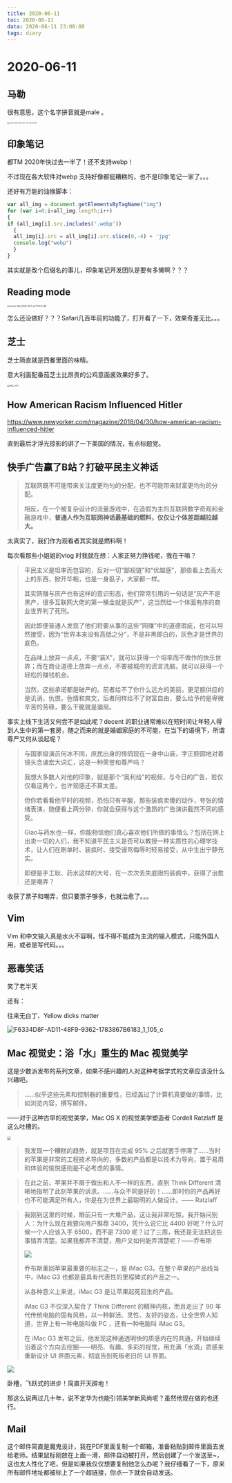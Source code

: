 ```yaml
---
title: 2020-06-11
toc: 2020-06-11
data: 2020-06-11 23:00:00
tags: diary
---
```



# 2020-06-11

## 马勒

很有意思，这个名字拼音就是male 。

<img src="https://tva1.sinaimg.cn/large/007S8ZIlgy1gfoajb0izvj30ui08kwfo.jpg" alt="Screen Shot 2020-06-11 at 1.35.34 PM" style="zoom:25%;" />

## 印象笔记

都TM 2020年快过去一半了！还不支持webp！

不过现在各大软件对webp 支持好像都挺糟糕的，也不是印象笔记一家了。。。

还好有万能的油猴脚本：

```javascript
var all_img = document.getElementsByTagName("img")
for (var i=0;i<all_img.length;i++)
{
if (all_img[i].src.includes('.webp'))
  {
  all_img[i].src = all_img[i].src.slice(0,-4) + 'jpg'
  console.log("webp")
  }
}
```

其实就是改个后缀名的事儿，印象笔记开发团队是要有多懒啊？？？

## Reading mode



<img src="https://tva1.sinaimg.cn/large/007S8ZIlgy1gfo66b7tqij31he0r20z4.jpg" alt="Screen Shot 2020-06-11 at 11.04.12 AM" style="zoom:33%;" />

怎么还没做好？？？Safari几百年前的功能了，打开看了一下，效果奇差无比。。。

## 芝士

芝士简直就是西餐里面的味精。

意大利面配番茄芝士比昂贵的公鸡意面酱效果好多了。

<img src="https://tva1.sinaimg.cn/large/007S8ZIlgy1gfo9fgm4ufj30u00u0u0x.jpg" alt="IMG_7971" style="zoom:33%;" />

## How American Racism Influenced Hitler

 https://www.newyorker.com/magazine/2018/04/30/how-american-racism-influenced-hitler

直到最后才浮光掠影的讲了一下美国的情况，有点标题党。

## 快手广告赢了B站？打破平民主义神话

> 互联网既不可能带来关注度更均匀的分配，也不可能带来财富更均匀的分配。
>
> 相反，在一个被复杂设计的流量游戏中，在造假为主的互联网数字奇观和金融游戏中，**普通人作为互联网神话最基础的燃料，仅仅让个体差距越拉越大。**



太真实了，我们作为观看者其实就是燃料啊！

每次看那些小姐姐的vlog 时我就在想：人家正努力挣钱呢，我在干嘛？

> 平民主义是坦率而包容的，反对一切“鄙视链”和“优越感”，那些看上去高大上的东西，掀开华袍，也是一身虱子，大家都一样。
>
> 其实网赚与灰产也有这样的意识形态，他们常常引用的一句话是“灰产不是黑产，很多互联网大佬的第一桶金就是灰产”，这当然给一个体面有序的商业世界判了死刑。
>
> 因此即便普通人发现了他们将要从事的这些“网赚”中的道德瑕疵，也可以坦然接受，因为“世界本来没有高低之分”，不是非黑即白的，灰色才是世界的底色。
>
> 在品味上放弃一点点，不要“装X”，就可以获得一个坦率而不做作的快乐世界；而在商业道德上放弃一点点，不要被城府的谎言洗脑，就可以获得一个轻松的赚钱机会。
>
> 当然，这些承诺都是破产的。前者给不了你什么远方的美丽，更足额供应的是讥诮，仇恨，色情和爽文，后者同样给不了财富自由，要么给予的是卑微辛苦的劳碌，要么干脆就是骗局。

事实上线下生活又何尝不是如此呢？decent 的职业通常难以在短时间让年轻人得到人生中的第一套房，随之而来的就是婚姻家庭的不可能，在当下的语境下，所谓尊严又何从谈起呢？



> 与国家级演员何冰不同，庶民出身的怪鸽现在一身中山装，字正腔圆地对着镜头念诵宏大词汇，这是一种荣誉和尊严吗？
>
> 我想大多数人对他的印象，就是那个“奥利给”的视频，与今日的广告，若仅仅看这两个，也许观感还不算太差。
>
> 但你若看看他平时的视频，恐怕只有辛酸，那些装疯卖傻的动作，夸张的情绪表演，随便看上两分钟，你就会获得与这个激昂的广告演讲截然不同的感受。
>
> Giao与药水也一样，你能相信他们真心喜欢他们所做的事情么？包括在网上出卖一切的人们，我不知道平民主义是否可以教授一种实质性的心理学技术，让人们在刷单时、装疯时、接受谩骂侮辱时轻易接受，从中生出宁静充实。
>
> 即便是手工耿、药水这样的大号，在一次次丢失底限的装疯中，获得了治愈还是嘲弄？

收获了票子和嘲弄，但只要票子够多，也就治愈了。。。

## Vim

Vim 和中文输入真是水火不容啊，怪不得不能成为主流的输入模式，只能外国人用，或者是写代码。。。

## 恶毒笑话

笑了老半天

还有：

往来无白丁、Yellow dicks matter

![F6334D8F-AD11-48F9-9362-1783867B6183_1_105_c](https://tva1.sinaimg.cn/large/007S8ZIlgy1gfoadwg5aoj30hx0xxgp4.jpg)

## Mac 视觉史：浴「水」重生的 Mac 视觉美学

这是少数派发布的系列文章，如果不感兴趣的人对这种考据学式的文章应该没什么兴趣吧。

> ……似乎这些元素和控制器的重要性，已经盖过了计算机真要做的事情，比如浏览内容，撰写邮件。
>
> 

——对于这种古早的视觉美学，Mac OS X 的视觉美学塑造者 Cordell Ratzlaff 是这么吐槽的。

<img src="https://tva1.sinaimg.cn/large/007S8ZIlgy1gfoasiyv9xj30sg0lcadr.jpg" style="zoom: 50%;" />

> 我发现一个糟糕的趋势，就是项目在完成 95% 之后就罢手停滞了……当时的苹果是非常的工程技术导向的，多数的产品都是以技术为导向，置于易用和体验的愉悦感则是不必考虑的事情。

> 在此之前，苹果并不屑于做出和人不一样的东西，直到 Think Different 清晰地指明了此刻苹果的诉求。……与众不同是好的！……即时你的产品再好也不可能满足所有人，你是在为世界上最聪明的人做设计。—— Ratzlaff

> 我刚到这里的时候，眼前只有一大堆产品，这让我非常吃惊。我开始问别人：为什么现在我要向用户推荐 3400，凭什么说它比 4400 好呢？什么时候一个人应该入手 6500，而不是 7300 呢？过了三周，我还是无法把这些事情弄清楚。如果我都弄不清楚，用户又如何能弄清楚呢？——乔布斯
>
> ![](https://tva1.sinaimg.cn/large/007S8ZIlgy1gfoauzir0rj30v40kfaay.jpg)
>
> 乔布斯重回苹果最重要的标志之一，是 iMac G3。在整个苹果的产品线当中，iMac G3 也都是最具有代表性的里程碑式的产品之一。
>
> 从各种意义上来说，iMac G3 是让苹果起死回生的产品。
>
> iMac G3 不仅深入契合了 Think Different 的精神内核，而且走出了 90 年代传统电脑的固有风格，以一种鲜活、灵性、友好的姿态，让全世界人知道，世界上有一种电脑叫做 PC ，还有一种电脑叫 iMac G3。
>
> 在 iMac G3 发布之后，他发现这种通透明快的质感内在的共通，开始继续沿着这个方向去挖掘——明亮、有趣、多彩的视觉，用充满「水滴」质感来重新设计 UI 界面元素，彻底告别死板老旧的 UI 界面。

![](https://tva1.sinaimg.cn/large/007S8ZIlgy1gfoawzmci1j30sg0lcju2.jpg)



卧槽，飞跃式的进步！简直开天辟地！

那这么说再过几十年，说不定华为也能引领美学新风尚呢？虽然他现在做的也还行。

## Mail

这个邮件简直是魔鬼设计，我在PDF里面复制一个邮箱，准备粘贴到邮件里面去发给老师。结果鼠标刚放在上面一滑，邮件自动被打开，然后创建了一个发送至~，这也太人性化了吧，但是如果我仅仅想要复制他怎么办呢？我仔细看了一下，原来所有邮件地址都被标上了一个超链接，你点一下就会自动发送。
